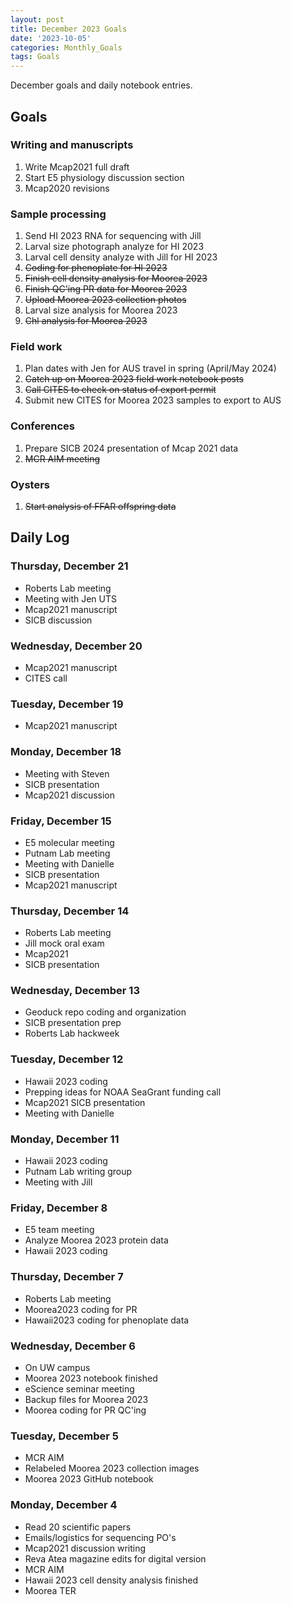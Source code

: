 ```yaml
---
layout: post
title: December 2023 Goals
date: '2023-10-05'
categories: Monthly_Goals
tags: Goals
---
```

December goals and daily notebook entries. 

## Goals  

### Writing and manuscripts 
              
1. Write Mcap2021 full draft
2. Start E5 physiology discussion section
3. Mcap2020 revisions

### Sample processing

1. Send HI 2023 RNA for sequencing with Jill
2. Larval size photograph analyze for HI 2023 
3. Larval cell density analyze with Jill for HI 2023
4. ~~Coding for phenoplate for HI 2023~~
5. ~~Finish cell density analysis for Moorea 2023~~
6. ~~Finish QC'ing PR data for Moorea 2023~~
7. ~~Upload Moorea 2023 collection photos~~
8. Larval size analysis for Moorea 2023
9. ~~Chl analysis for Moorea 2023~~

### Field work

1. Plan dates with Jen for AUS travel in spring (April/May 2024) 
2. ~~Catch up on Moorea 2023 field work notebook posts~~ 
3. ~~Call CITES to check on status of export permit~~ 
4. Submit new CITES for Moorea 2023 samples to export to AUS 

### Conferences

1. Prepare SICB 2024 presentation of Mcap 2021 data
2. ~~MCR AIM meeting~~

### Oysters 

1. ~~Start analysis of FFAR offspring data~~ 

## **Daily Log**   

### Thursday, December 21

- Roberts Lab meeting
- Meeting with Jen UTS
- Mcap2021 manuscript
- SICB discussion

### Wednesday, December 20

- Mcap2021 manuscript
- CITES call

### Tuesday, December 19

- Mcap2021 manuscript

### Monday, December 18

- Meeting with Steven
- SICB presentation 
- Mcap2021 discussion

### Friday, December 15

- E5 molecular meeting
- Putnam Lab meeting
- Meeting with Danielle
- SICB presentation
- Mcap2021 manuscript

### Thursday, December 14

- Roberts Lab meeting
- Jill mock oral exam
- Mcap2021
- SICB presentation

### Wednesday, December 13

- Geoduck repo coding and organization
- SICB presentation prep
- Roberts Lab hackweek
 
### Tuesday, December 12

- Hawaii 2023 coding
- Prepping ideas for NOAA SeaGrant funding call
- Mcap2021 SICB presentation
- Meeting with Danielle 

### Monday, December 11

- Hawaii 2023 coding
- Putnam Lab writing group
- Meeting with Jill

### Friday, December 8

- E5 team meeting
- Analyze Moorea 2023 protein data 
- Hawaii 2023 coding 

### Thursday, December 7

- Roberts Lab meeting
- Moorea2023 coding for PR
- Hawaii2023 coding for phenoplate data 

### Wednesday, December 6

- On UW campus
- Moorea 2023 notebook finished 
- eScience seminar meeting
- Backup files for Moorea 2023 
- Moorea coding for PR QC'ing 

### Tuesday, December 5

- MCR AIM 
- Relabeled Moorea 2023 collection images
- Moorea 2023 GitHub notebook 

### Monday, December 4

- Read 20 scientific papers 
- Emails/logistics for sequencing PO's
- Mcap2021 discussion writing 
- Reva Atea magazine edits for digital version
- MCR AIM 
- Hawaii 2023 cell density analysis finished
- Moorea TER
